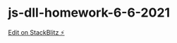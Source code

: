 # js-dll-homework-6-6-2021

[Edit on StackBlitz ⚡️](https://stackblitz.com/edit/js-dll-homework-6-6-2021)